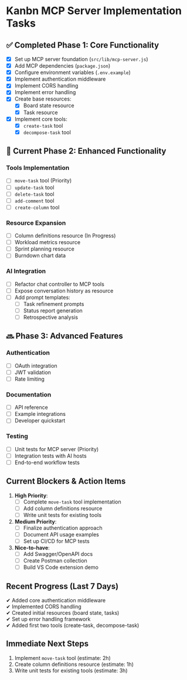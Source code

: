 # Kanbn MCP Server Implementation Tasks

## ✅ Completed Phase 1: Core Functionality
- [x] Set up MCP server foundation (`src/lib/mcp-server.js`)
- [x] Add MCP dependencies (`package.json`)
- [x] Configure environment variables (`.env.example`)
- [x] Implement authentication middleware
- [x] Implement CORS handling
- [x] Implement error handling
- [x] Create base resources:
  - [x] Board state resource
  - [x] Task resource
- [x] Implement core tools:
  - [x] `create-task` tool
  - [x] `decompose-task` tool

## 🚧 Current Phase 2: Enhanced Functionality
### Tools Implementation
- [ ] `move-task` tool (Priority)
- [ ] `update-task` tool
- [ ] `delete-task` tool
- [ ] `add-comment` tool
- [ ] `create-column` tool

### Resource Expansion
- [ ] Column definitions resource (In Progress)
- [ ] Workload metrics resource
- [ ] Sprint planning resource
- [ ] Burndown chart data

### AI Integration
- [ ] Refactor chat controller to MCP tools
- [ ] Expose conversation history as resource
- [ ] Add prompt templates:
  - [ ] Task refinement prompts
  - [ ] Status report generation
  - [ ] Retrospective analysis

## 🔜 Phase 3: Advanced Features
### Authentication
- [ ] OAuth integration
- [ ] JWT validation
- [ ] Rate limiting

### Documentation
- [ ] API reference
- [ ] Example integrations
- [ ] Developer quickstart

### Testing
- [ ] Unit tests for MCP server (Priority)
- [ ] Integration tests with AI hosts
- [ ] End-to-end workflow tests

## Current Blockers & Action Items
1. **High Priority**:
   - [ ] Complete `move-task` tool implementation
   - [ ] Add column definitions resource
   - [ ] Write unit tests for existing tools

2. **Medium Priority**:
   - [ ] Finalize authentication approach
   - [ ] Document API usage examples
   - [ ] Set up CI/CD for MCP tests

3. **Nice-to-have**:
   - [ ] Add Swagger/OpenAPI docs
   - [ ] Create Postman collection
   - [ ] Build VS Code extension demo

## Recent Progress (Last 7 Days)
✔ Added core authentication middleware  
✔ Implemented CORS handling  
✔ Created initial resources (board state, tasks)  
✔ Set up error handling framework  
✔ Added first two tools (create-task, decompose-task)

## Immediate Next Steps
1. Implement `move-task` tool (estimate: 2h)
2. Create column definitions resource (estimate: 1h) 
3. Write unit tests for existing tools (estimate: 3h)
